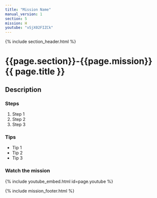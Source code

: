 ```yaml
---
title: "Mission Name"
manual_version: 1
section: 5
mission: H
youtube: "vSjX02FIZCk"
---
```


{% include section_header.html %}

# {{page.section}}-{{page.mission}} {{ page.title }}

## Description

### Steps

1. Step 1
2. Step 2
3. Step 3

### Tips

* Tip 1
* Tip 2
* Tip 3

### Watch the mission

{% include youtube_embed.html id=page.youtube %}

{% include mission_footer.html %}
